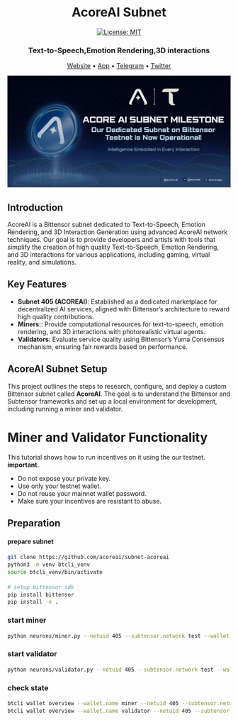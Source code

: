 <div align="center">

# **AcoreAI Subnet** <!-- omit in toc -->
[![License: MIT](https://img.shields.io/badge/License-MIT-yellow.svg)](https://opensource.org/licenses/MIT) 

### Text-to-Speech,Emotion Rendering,3D interactions <!-- omit in toc -->
[Website](https://acore.app/) • [App](https://ai.acore.app/) • [Telegram](https://t.me/acoreai) • [Twitter](https://x.com/acore_ai)

![hero](./assets/acore-ai-subnet-banner.jpg)
</div>


## Introduction

AcoreAI is a Bittensor subnet dedicated to Text-to-Speech, Emotion Rendering, and 3D Interaction Generation using advanced AcoreAI network techniques. Our goal is to provide developers and artists with tools that simplify the creation of high quality Text-to-Speech, Emotion Rendering, and 3D interactions for various applications, including gaming, virtual reality, and simulations.

## Key Features

- **Subnet 405 (ACOREAI)**: Established as a dedicated marketplace for decentralized AI services, aligned with Bittensor’s architecture to reward high quality contributions.
- **Miners:**: Provide computational resources for text-to-speech, emotion rendering, and 3D interactions with photorealistic virtual agents.
- **Validators**: Evaluate service quality using Bittensor’s Yuma Consensus mechanism, ensuring fair rewards based on performance.
  
## AcoreAI Subnet Setup

This project outlines the steps to research, configure, and deploy a custom Bittensor subnet called **AcoreAI**. The goal is to understand the Bittensor and Subtensor frameworks and set up a local environment for development, including running a miner and validator.


# Miner and Validator Functionality

This tutorial shows how to  run incentives on it using the our testnet.
**important**.
- Do not expose your private key.
- Use only your testnet wallet.
- Do not reuse your mainnet wallet password.
- Make sure your incentives are resistant to abuse.

## Preparation
#### prepare subnet
```bash
git clone https://github.com/acoreai/subnet-acoreai
python3 -m venv btcli_venv
source btcli_venv/bin/activate

# setup bittensor sdk
pip install bittensor
pip install -e .
```
### start miner
```bash
python neurons/miner.py --netuid 405 --subtensor.network test --wallet.name miner --wallet.hotkey miner --logging.debug
```

### start validator
```bash
python neurons/validator.py --netuid 405 --subtensor.network test --wallet.name validator --wallet.hotkey validator --logging.debug 
```
### check state
```bash
btcli wallet overview --wallet.name miner --netuid 405 --subtensor.network test
btcli wallet overview --wallet.name validator --netuid 405 --subtensor.network test
```
